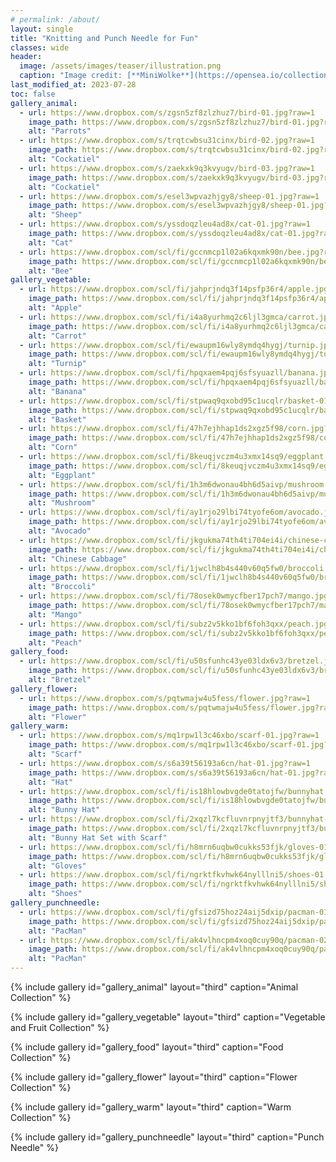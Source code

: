 ```yaml
---
# permalink: /about/
layout: single
title: "Knitting and Punch Needle for Fun"
classes: wide
header:
  image: /assets/images/teaser/illustration.png
  caption: "Image credit: [**MiniWolke**](https://opensea.io/collection/clother)"
last_modified_at: 2023-07-28
toc: false
gallery_animal:
  - url: https://www.dropbox.com/s/zgsn5zf8zlzhuz7/bird-01.jpg?raw=1
    image_path: https://www.dropbox.com/s/zgsn5zf8zlzhuz7/bird-01.jpg?raw=1
    alt: "Parrots"
  - url: https://www.dropbox.com/s/trqtcwbsu31cinx/bird-02.jpg?raw=1
    image_path: https://www.dropbox.com/s/trqtcwbsu31cinx/bird-02.jpg?raw=1
    alt: "Cockatiel"
  - url: https://www.dropbox.com/s/zaekxk9q3kvyugv/bird-03.jpg?raw=1
    image_path: https://www.dropbox.com/s/zaekxk9q3kvyugv/bird-03.jpg?raw=1
    alt: "Cockatiel"
  - url: https://www.dropbox.com/s/esel3wpvazhjgy8/sheep-01.jpg?raw=1
    image_path: https://www.dropbox.com/s/esel3wpvazhjgy8/sheep-01.jpg?raw=1
    alt: "Sheep"
  - url: https://www.dropbox.com/s/yssdoqzleu4ad8x/cat-01.jpg?raw=1
    image_path: https://www.dropbox.com/s/yssdoqzleu4ad8x/cat-01.jpg?raw=1
    alt: "Cat"
  - url: https://www.dropbox.com/scl/fi/gccnmcp1l02a6kqxmk90n/bee.jpg?rlkey=olrcclxyg2kn2bifeodn29g98&raw=1
    image_path: https://www.dropbox.com/scl/fi/gccnmcp1l02a6kqxmk90n/bee.jpg?rlkey=olrcclxyg2kn2bifeodn29g98&raw=1
    alt: "Bee"
gallery_vegetable:
  - url: https://www.dropbox.com/scl/fi/jahprjndq3f14psfp36r4/apple.jpg?rlkey=0jnxsnw10a4gdhl2mc6y91vbp&raw=1
    image_path: https://www.dropbox.com/scl/fi/jahprjndq3f14psfp36r4/apple.jpg?rlkey=0jnxsnw10a4gdhl2mc6y91vbp&raw=1
    alt: "Apple"
  - url: https://www.dropbox.com/scl/fi/i4a8yurhmq2c6ljl3gmca/carrot.jpg?rlkey=ihkqtz7xqoh0mic9m0j0lhj5x&raw=1
    image_path: https://www.dropbox.com/scl/fi/i4a8yurhmq2c6ljl3gmca/carrot.jpg?rlkey=ihkqtz7xqoh0mic9m0j0lhj5x&raw=1
    alt: "Carrot"
  - url: https://www.dropbox.com/scl/fi/ewaupm16wly8ymdq4hygj/turnip.jpg?rlkey=e6xf9xltvgdmd3jxx0j7xu8od&raw=1
    image_path: https://www.dropbox.com/scl/fi/ewaupm16wly8ymdq4hygj/turnip.jpg?rlkey=e6xf9xltvgdmd3jxx0j7xu8od&raw=1
    alt: "Turnip"
  - url: https://www.dropbox.com/scl/fi/hpqxaem4pqj6sfsyuazll/banana.jpg?rlkey=xk0aty9elidd183f7dmul4in6&raw=1
    image_path: https://www.dropbox.com/scl/fi/hpqxaem4pqj6sfsyuazll/banana.jpg?rlkey=xk0aty9elidd183f7dmul4in6&raw=1
    alt: "Banana"
  - url: https://www.dropbox.com/scl/fi/stpwaq9qxobd95c1ucqlr/basket-01.jpg?rlkey=3h4aivjv64j7sr2gi1hmf391b&raw=1
    image_path: https://www.dropbox.com/scl/fi/stpwaq9qxobd95c1ucqlr/basket-01.jpg?rlkey=3h4aivjv64j7sr2gi1hmf391b&raw=1
    alt: "Basket"
  - url: https://www.dropbox.com/scl/fi/47h7ejhhap1ds2xgz5f98/corn.jpg?rlkey=31ax7fhv9f583mw49y9cpwpf9&raw=1
    image_path: https://www.dropbox.com/scl/fi/47h7ejhhap1ds2xgz5f98/corn.jpg?rlkey=31ax7fhv9f583mw49y9cpwpf9&raw=1
    alt: "Corn"
  - url: https://www.dropbox.com/scl/fi/8keuqjvczm4u3xmx14sq9/eggplant.jpg?rlkey=c2ybotok21dagjuoeeqfovoqr&raw=1
    image_path: https://www.dropbox.com/scl/fi/8keuqjvczm4u3xmx14sq9/eggplant.jpg?rlkey=c2ybotok21dagjuoeeqfovoqr&raw=1
    alt: "Eggplant"
  - url: https://www.dropbox.com/scl/fi/1h3m6dwonau4bh6d5aivp/mushroom.jpg?rlkey=7b6xuyugh7kx10cg87blqxotr&raw=1
    image_path: https://www.dropbox.com/scl/fi/1h3m6dwonau4bh6d5aivp/mushroom.jpg?rlkey=7b6xuyugh7kx10cg87blqxotr&raw=1
    alt: "Mushroom"
  - url: https://www.dropbox.com/scl/fi/ay1rjo29lbi74tyofe6om/avocado.jpg?rlkey=c7cp5sbiy0v7188twh4s9tbb4&raw=1
    image_path: https://www.dropbox.com/scl/fi/ay1rjo29lbi74tyofe6om/avocado.jpg?rlkey=c7cp5sbiy0v7188twh4s9tbb4&raw=1
    alt: "Avocado"
  - url: https://www.dropbox.com/scl/fi/jkgukma74th4ti704ei4i/chinese-cabbage.jpg?rlkey=4ll11tsmu9btwbjibst5a66tr&raw=1
    image_path: https://www.dropbox.com/scl/fi/jkgukma74th4ti704ei4i/chinese-cabbage.jpg?rlkey=4ll11tsmu9btwbjibst5a66tr&raw=1
    alt: "Chinese Cabbage"
  - url: https://www.dropbox.com/scl/fi/1jwclh8b4s440v60q5fw0/broccoli.jpg?rlkey=vwk1mtn3acmnueiabnzssam6q&raw=1
    image_path: https://www.dropbox.com/scl/fi/1jwclh8b4s440v60q5fw0/broccoli.jpg?rlkey=vwk1mtn3acmnueiabnzssam6q&raw=1
    alt: "Broccoli"
  - url: https://www.dropbox.com/scl/fi/78osek0wmycfber17pch7/mango.jpg?rlkey=q150xwlnzj5dxt3vmr4niiun4&raw=1
    image_path: https://www.dropbox.com/scl/fi/78osek0wmycfber17pch7/mango.jpg?rlkey=q150xwlnzj5dxt3vmr4niiun4&raw=1
    alt: "Mango"
  - url: https://www.dropbox.com/scl/fi/subz2v5kko1bf6foh3qxx/peach.jpg?rlkey=6ztzcpuirnxlkbghm9kmwviki&&raw=1
    image_path: https://www.dropbox.com/scl/fi/subz2v5kko1bf6foh3qxx/peach.jpg?rlkey=6ztzcpuirnxlkbghm9kmwviki&&raw=1
    alt: "Peach"
gallery_food:
  - url: https://www.dropbox.com/scl/fi/u50sfunhc43ye03ldx6v3/bretzel.jpg?rlkey=otvmnago40o43s38gdfwe1oou&raw=1
    image_path: https://www.dropbox.com/scl/fi/u50sfunhc43ye03ldx6v3/bretzel.jpg?rlkey=otvmnago40o43s38gdfwe1oou&raw=1
    alt: "Bretzel"
gallery_flower:
  - url: https://www.dropbox.com/s/pqtwmajw4u5fess/flower.jpg?raw=1
    image_path: https://www.dropbox.com/s/pqtwmajw4u5fess/flower.jpg?raw=1
    alt: "Flower"
gallery_warm:
  - url: https://www.dropbox.com/s/mq1rpw1l3c46xbo/scarf-01.jpg?raw=1
    image_path: https://www.dropbox.com/s/mq1rpw1l3c46xbo/scarf-01.jpg?raw=1
    alt: "Scarf"
  - url: https://www.dropbox.com/s/s6a39t56193a6cn/hat-01.jpg?raw=1
    image_path: https://www.dropbox.com/s/s6a39t56193a6cn/hat-01.jpg?raw=1
    alt: "Hat"
  - url: https://www.dropbox.com/scl/fi/is18hlowbvgde0tatojfw/bunnyhat.jpg?rlkey=wf99gb4n5my4n8letsb2grgeu&raw=1
    image_path: https://www.dropbox.com/scl/fi/is18hlowbvgde0tatojfw/bunnyhat.jpg?rlkey=wf99gb4n5my4n8letsb2grgeu&raw=1
    alt: "Bunny Hat"
  - url: https://www.dropbox.com/scl/fi/2xqzl7kcfluvnrpnyjtf3/bunnyhat-02.jpg?rlkey=5xj6gqema4pp9z7ucy3mij1tu&raw=1
    image_path: https://www.dropbox.com/scl/fi/2xqzl7kcfluvnrpnyjtf3/bunnyhat-02.jpg?rlkey=5xj6gqema4pp9z7ucy3mij1tu&raw=1
    alt: "Bunny Hat Set with Scarf"
  - url: https://www.dropbox.com/scl/fi/h8mrn6uqbw0cukks53fjk/gloves-01.jpg?rlkey=08h209nh3awenct8gz9tl3myu&raw=1
    image_path: https://www.dropbox.com/scl/fi/h8mrn6uqbw0cukks53fjk/gloves-01.jpg?rlkey=08h209nh3awenct8gz9tl3myu&raw=1
    alt: "Gloves"
  - url: https://www.dropbox.com/scl/fi/ngrktfkvhwk64nylllni5/shoes-01.jpg?rlkey=1kye7eqr7l8qqkyfo77n58asc&raw=1
    image_path: https://www.dropbox.com/scl/fi/ngrktfkvhwk64nylllni5/shoes-01.jpg?rlkey=1kye7eqr7l8qqkyfo77n58asc&raw=1
    alt: "Shoes"
gallery_punchneedle:
  - url: https://www.dropbox.com/scl/fi/gfsizd75hoz24aij5dxip/pacman-01.jpg?rlkey=nlsyx4h4bprnm8h9t1619euah&raw=1
    image_path: https://www.dropbox.com/scl/fi/gfsizd75hoz24aij5dxip/pacman-01.jpg?rlkey=nlsyx4h4bprnm8h9t1619euah&raw=1
    alt: "PacMan"
  - url: https://www.dropbox.com/scl/fi/ak4vlhncpm4xoq0cuy90q/pacman-02.jpg?rlkey=cb0if5hwmdjy62whhhpbruyhx&raw=1
    image_path: https://www.dropbox.com/scl/fi/ak4vlhncpm4xoq0cuy90q/pacman-02.jpg?rlkey=cb0if5hwmdjy62whhhpbruyhx&raw=1
    alt: "PacMan"
---
```




{% include gallery id="gallery_animal" layout="third" caption="Animal Collection" %}

{% include gallery id="gallery_vegetable" layout="third" caption="Vegetable and Fruit Collection" %}

{% include gallery id="gallery_food" layout="third" caption="Food Collection" %}

{% include gallery id="gallery_flower" layout="third" caption="Flower Collection" %}

{% include gallery id="gallery_warm" layout="third" caption="Warm Collection" %}

{% include gallery id="gallery_punchneedle" layout="third" caption="Punch Needle" %}
